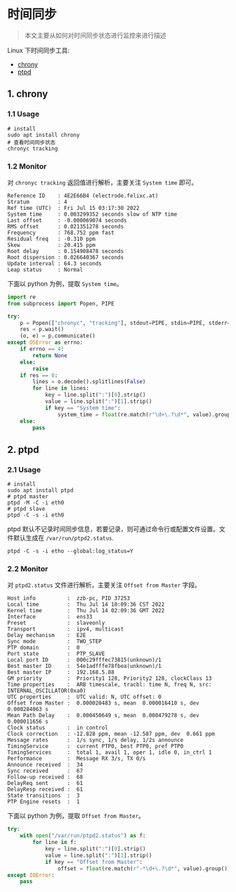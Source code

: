 # 时间同步

> 本文主要从如何对时间同步状态进行监控来进行描述

Linux 下时间同步工具:

- [chrony](#1-chrony)
- [ptpd](#2-ptpd)

## 1. chrony

### 1.1 Usage

```shell
# install
sudo apt install chrony
# 查看时间同步状态
chronyc tracking
```

### 1.2 Monitor

对 `chronyc tracking` 返回值进行解析，主要关注 `System time` 即可。

```
Reference ID    : 4E2E66B4 (electrode.felixc.at)
Stratum         : 4
Ref time (UTC)  : Fri Jul 15 03:17:30 2022
System time     : 0.003299352 seconds slow of NTP time
Last offset     : -0.000069074 seconds
RMS offset      : 0.021351278 seconds
Frequency       : 768.752 ppm fast
Residual freq   : -0.310 ppm
Skew            : 20.415 ppm
Root delay      : 0.154908478 seconds
Root dispersion : 0.026640367 seconds
Update interval : 64.3 seconds
Leap status     : Normal
```

下面以 python 为例，提取 `System time`。

```python
import re
from subprocess import Popen, PIPE

try:
    p = Popen(["chronyc", "tracking"], stdout=PIPE, stdin=PIPE, stderr=PIPE)
    res = p.wait()
    (o, e) = p.communicate()
except OSError as errno:
    if errno == 4:
        return None
    else:
        raise
    if res == 0:
        lines = o.decode().splitlines(False)
        for line in lines:
            key = line.split(":")[0].strip()
            value = line.split(":")[1].strip()
            if key == "System time":
                system_time = float(re.match(r"\d+\.?\d*", value).group())
	else:
        pass
```

## 2. ptpd

### 2.1 Usage

```shell
# install
sudo apt install ptpd
# ptpd master
ptpd -M -C -i eth0
# ptpd slave
ptpd -C -s -i eth0
```

ptpd 默认不记录时间同步信息，若要记录，则可通过命令行或配置文件设置。文件默认生成在 `/var/run/ptpd2.status`.

```shell
ptpd -C -s -i etho --global:log_status=Y
```

### 2.2 Monitor

对 `ptpd2.status` 文件进行解析，主要关注 `Offset from Master` 字段。

```
Host info          :  zzb-pc, PID 37253
Local time         :  Thu Jul 14 10:09:36 CST 2022
Kernel time        :  Thu Jul 14 02:09:36 GMT 2022
Interface          :  ens33
Preset             :  slaveonly
Transport          :  ipv4, multicast
Delay mechanism    :  E2E
Sync mode          :  TWO_STEP
PTP domain         :  0
Port state         :  PTP_SLAVE
Local port ID      :  000c29fffec73815(unknown)/1
Best master ID     :  54e1adfffe78fbea(unknown)/1
Best master IP     :  192.168.5.88
GM priority        :  Priority1 128, Priority2 128, clockClass 13
Time properties    :  ARB timescale, tracbl: time N, freq N, src: INTERNAL_OSCILLATOR(0xa0)
UTC properties     :  UTC valid: N, UTC offset: 0
Offset from Master :  0.000020483 s, mean  0.000016410 s, dev  0.000284063 s
Mean Path Delay    :  0.000450649 s, mean  0.000479278 s, dev  0.000011656 s
Clock status       :  in control
Clock correction   : -12.828 ppm, mean -12.587 ppm, dev  0.661 ppm
Message rates      :  1/s sync, 1/s delay, 1/2s announce
TimingService      :  current PTP0, best PTP0, pref PTP0
TimingServices     :  total 1, avail 1, oper 1, idle 0, in_ctrl 1
Performance        :  Message RX 3/s, TX 0/s
Announce received  :  34
Sync received      :  67
Follow-up received :  68
DelayReq sent      :  61
DelayResp received :  61
State transitions  :  3
PTP Engine resets  :  1
```

下面以 python 为例，提取 `Offset from Master`。

```python
try:
    with open("/var/run/ptpd2.status") as f:
        for line in f:
            key = line.split(":")[0].strip()
            value = line.split(":")[1].strip()
            if key == "Offset from Master":
                offset = float(re.match(r"-*\d+\.?\d*", value).group())
except IOError:
    pass
```

